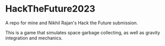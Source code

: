 # HackTheFuture2023
A repo for mine and Nikhil Rajan's Hack the Future submission.

This is a game that simulates space garbage collecting, as well as gravity integration and mechanics.
